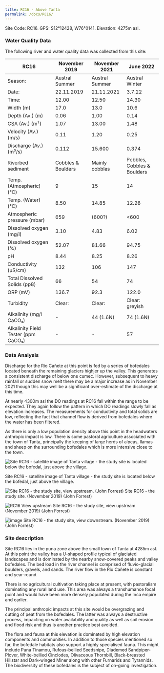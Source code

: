 ```yaml
---
title: RC16 - Above Tanta
permalink: /docs/RC16/
---
```


Site Code: RC16.  GPS: S12°12428, W76°0141. Elevation:
4275m asl.


### Water Quality Data

The following river and water quality data was collected from this site:

|     RC16                                   |     November 2019         |     November 2021     |     June 2022                      |
|--------------------------------------------|---------------------------|-----------------------|------------------------------------|
|     Season:                                |     Austral Summer        |     Austral Summer    |     Austral Winter                 |
|     Date:                                  |     22.11.2019            |     21.11.2021        |     3.7.22                         |
|     Time:                                  |     12.00                 |     12.50             |     14.30                          |
|     Width (m)                              |     17.0                  |     13.0              |     10.6                           |
|     Depth (Av.) (m)                        |     0.06                  |     1.00              |     0.14                           |
|     CSA (Av.) (m²)                         |     1.07                  |     13.00             |     1.48                           |
|     Velocity (Av.) (m/s)                   |     0.11                  |     1.20              |     0.25                           |
|     Discharge (Av.) (m³/s)                 |     0.112                 |     15.600            |     0.374                          |
|     Riverbed sediment                      |     Cobbles & Boulders    |     Mainly cobbles    |     Pebbles, Cobbles & Boulders    |
|     Temp. (Atmospheric) (°C)               |     9                     |     15                |     14                             |
|     Temp. (Water) (°C)                     |     8.50                  |     14.85             |     12.26                          |
|     Atmospheric pressure (mbar)            |     659                   |    (600?)             |     <600                           |
|     Dissolved oxygen (mg/l)                |     3.10                  |     4.83              |     6.02                           |
|     Dissolved oxygen (%)                   |     52.07                 |     81.66             |     94.75                          |
|     pH                                     |     8.44                  |     8.25              |     8.26                           |
|     Conductivity (µS/cm)                   |     132                   |     106               |     147                            |
|     Total Dissolved Solids (pp8)           |     66                    |     54                |     74                             |
|     ORP (mV)                               |     136.7                 |     92.3              |     122.0                          |
|     Turbidity                              |     Clear:                |     Clear:            |     Clear: greyish                 |
|     Alkalinity (mg/l CaCO₃)                |     -                     |     44 (1.6N)         |     74 (1.6N)                      |
|     Alkalinity Field Tester (ppm CaCO₃)    |     -                     |     -                 |     57                             |


### Data Analysis
Discharge for the Rio Cañete at this point is fed by a series of bofedales located beneath the remaining glaciers highjer up the valley. This generates a consistent discharge of below one cumec. However, subsequent to heavy rainfall or sudden snow melt there may be a major increase as in November 2021 though this may well be a significant over-estimate of the discharge at this time.

At nearly 4300m asl the DO readings at RC16 fall within the range to be expected. They again follow the pattern in which DO readings slowly fall as elevation increases. The measurements for conductivity and total solids are low, reflecting the fact that channel flow is derived from bofedales where the water has been filtered. 

As there is only a low population density above this point in the headwaters anthropic impact is low. There is some pastoral agriculture associated with the town of Tanta, principally the keeping of large herds of alpcas, llamas and sheep on the surrounding bofedales which is more intensive close to the town.


![Site RC16 - satellite image of Tanta village - the study site is located below the bofedal, just above the village.](/assets/SiteDescriptions/RC16/RC16%20(Tanta).jpg)


Site RC16 - satellite image of Tanta village - the study site is located below the bofedal, just above the village. 


![Site RC16 - the study site, view upstream. (John Forrest)](/assets/SiteDescriptions/RC16/RC16.%2022-11.19%20-%20R.Canete%20study%20site.JPG)
Site RC16 - the study site.  (November 2019) (John Forrest)


![RC16 View upstream](/assets/SiteDescriptions/RC16/RC16.%2022-11.19%20-%20R.Canete%20view%20upstream.JPG)
Site RC16 - the study site, view upstream.  (November 2019) (John Forrest)


![image](/assets/SiteDescriptions/RC16/RC16.%2022-11.19%20-%20R.Canete%20view%20downstream.JPG)
Site RC16 - the study site, view downstream.  (November 2019) (John Forrest)


### Site description
Site RC16 lies in the puna zone above the small town of Tanta at 4285m asl. At this point the valley has a U-shaped profile typical of glaciated landscapes and is dominated by the nearby snow-covered peaks and valley bofedales. The bed load in the river channel is comprised of fluvio-glacial boulders, gravels, and sands. The river flow in the Rio Cañete is constant and year-round. 

There is no agricultural cultivation taking place at present, with pastoralism dominating any rural land use. This area was always a transhumance focal point and would have been more densely populated during the Inca empire and earlier. 

The principal anthropic impacts at this site would be overgrazing and cutting of peat from the bofedales. The latter was always a destructive process, impacting on water availability and quality as well as soil erosion and flood risk and thus is another practice best avoided. 

The flora and fauna at this elevation is dominated by high elevation components and communities. In addition to those species mentioned so far, the bofedale habitats also support a highly specialised fauna. This might include Puna Tinamou, Rufous-bellied Seedsnipe, Diademed Sandpiper-Plover, White-bellied Cinclodes, Olivaceous Thornbill, Black-breasted Hillstar and Dark-winged Miner along with other Furnarids and Tyrannids. The biodiversity of these bofedales is the subject of on-going investigation.
